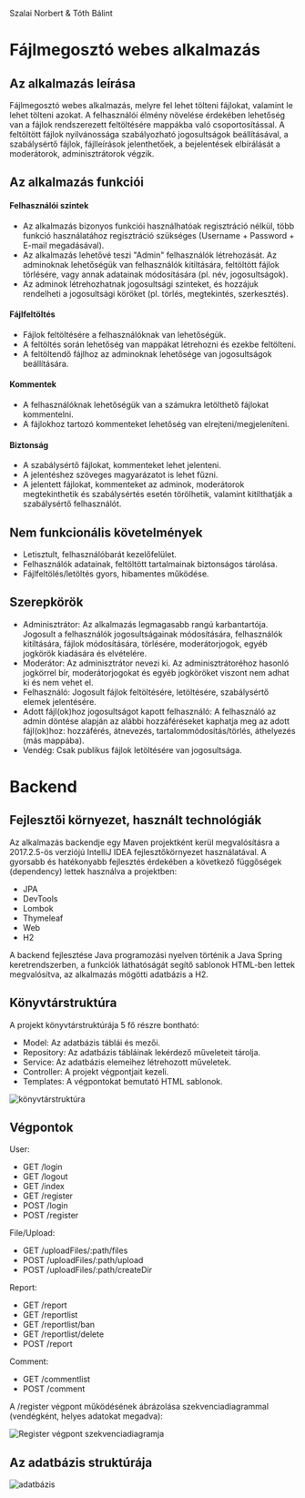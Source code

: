 Szalai Norbert & Tóth Bálint

# Fájlmegosztó webes alkalmazás
## Az alkalmazás leírása
Fájlmegosztó webes alkalmazás, melyre fel lehet tölteni fájlokat, valamint le lehet tölteni azokat. A felhasználói élmény növelése érdekében lehetőség van a fájlok rendszerezett feltöltésére mappákba való csoportosítással. A feltöltött fájlok nyilvánossága szabályozható jogosultságok beállításával, a szabálysértő fájlok, fájlleírások jelenthetőek, a bejelentések elbírálását a moderátorok, adminisztrátorok végzik.
## Az alkalmazás funkciói
#### Felhasználói szintek
- Az alkalmazás bizonyos funkciói használhatóak regisztráció nélkül, több funkció használatához regisztráció szükséges (Username + Password + E-mail megadásával).
- Az alkalmazás lehetővé teszi "Admin" felhasználók létrehozását. Az adminoknak lehetőségük van felhasználók kitiltására, feltöltött fájlok törlésére, vagy annak adatainak módosítására (pl. név, jogosultságok).
- Az adminok létrehozhatnak jogosultsági szinteket, és hozzájuk rendelheti a jogosultsági köröket (pl. törlés, megtekintés, szerkesztés).
#### Fájlfeltöltés
- Fájlok feltöltésére a felhasználóknak van lehetőségük.
- A feltöltés során lehetőség van mappákat létrehozni és ezekbe feltölteni.
- A feltöltendő fájlhoz az adminoknak lehetősége van jogosultságok beállítására.
#### Kommentek
- A felhasználóknak lehetőségük van a számukra letölthető fájlokat kommentelni.
- A fájlokhoz tartozó kommenteket lehetőség van elrejteni/megjeleníteni.
#### Biztonság
- A szabálysértő fájlokat, kommenteket lehet jelenteni.
- A jelentéshez szöveges magyarázatot is lehet fűzni.
- A jelentett fájlokat, kommenteket az adminok, moderátorok megtekinthetik és szabálysértés esetén törölhetik, valamint kitilthatják a szabálysértő felhasználót.
## Nem funkcionális követelmények
- Letisztult, felhasználóbarát kezelőfelület.
- Felhasználók adatainak, feltöltött tartalmainak biztonságos tárolása.
- Fájlfeltölés/letöltés gyors, hibamentes működése.
## Szerepkörök
- Adminisztrátor: Az alkalmazás legmagasabb rangú karbantartója. Jogosult a felhasználók jogosultságainak módosítására, felhasználók kitiltására, fájlok módosítására, törlésére, moderátorjogok, egyéb jogkörök kiadására és elvételére.
- Moderátor: Az adminisztrátor nevezi ki. Az adminisztrátoréhoz hasonló jogkörrel bír, moderátorjogokat és egyéb jogköröket viszont nem adhat ki és nem vehet el.
- Felhasználó: Jogosult fájlok feltöltésére, letöltésére, szabálysértő elemek jelentésére.
- Adott fájl(ok)hoz jogosultságot kapott felhasználó: A felhasználó az admin döntése alapján az alábbi hozzáféréseket kaphatja meg az adott fájl(ok)hoz: hozzáférés, átnevezés, tartalommódosítás/törlés, áthelyezés (más mappába).
- Vendég: Csak publikus fájlok letöltésére van jogosultsága.

# Backend

## Fejlesztői környezet, használt technológiák
Az alkalmazás backendje egy Maven projektként kerül megvalósításra a 2017.2.5-ös verziójú IntelliJ IDEA fejlesztőkörnyezet használatával.
A gyorsabb és hatékonyabb fejlesztés érdekében a következő függőségek (dependency) lettek használva a projektben:
- JPA
- DevTools
- Lombok
- Thymeleaf
- Web
- H2

A backend fejlesztése Java programozási nyelven történik a Java Spring keretrendszerben, a funkciók láthatóságát segítő sablonok HTML-ben lettek megvalósítva, az alkalmazás mögötti adatbázis a H2.

## Könyvtárstruktúra
A projekt könyvtárstruktúrája 5 fő részre bontható:
- Model: Az adatbázis táblái és mezői.
- Repository: Az adatbázis tábláinak lekérdező műveleteit tárolja.
- Service: Az adatbázis elemeihez létrehozott műveletek.
- Controller: A projekt végpontjait kezeli.
- Templates: A végpontokat bemutató HTML sablonok.

![könyvtárstruktúra](docs/images/konyvtar.png)

## Végpontok
User:
- GET /login
- GET /logout
- GET /index
- GET /register
- POST /login
- POST /register

File/Upload:
- GET /uploadFiles/:path/files
- POST /uploadFiles/:path/upload
- POST /uploadFiles/:path/createDir

Report:
- GET /report
- GET /reportlist
- GET /reportlist/ban
- GET /reportlist/delete
- POST /report

Comment:
- GET /commentlist
- POST /comment

A /register végpont működésének ábrázolása szekvenciadiagrammal (vendégként, helyes adatokat megadva):

![Register végpont szekvenciadiagramja](docs/images/seqdiag.png)

## Az adatbázis struktúrája
![adatbázis](docs/images/adatb2.png)
